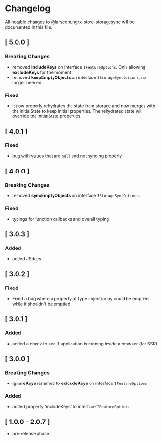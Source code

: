 # Changelog

All notable changes to @larscom/ngrx-store-storagesync will be documented in this file.

## [ 5.0.0 ]

### Breaking Changes

- removed **includeKeys** on interface `IFeatureOptions`. Only allowing **excludeKeys** for the moment
- removed **keepEmptyObjects** on interface `IStorageSyncOptions`, no longer needed

### Fixed

- it now properly rehydrates the state from storage and now merges with the initialState to keep initial properties. The rehydrated state will override the initialState properties.

## [ 4.0.1 ]

### Fixed

- bug with values that are `null` and not syncing properly

## [ 4.0.0 ]

### Breaking Changes

- removed **syncEmptyObjects** on interface `IStorageSyncOptions`.

### Fixed

- typings for function callbacks and overall typing

## [ 3.0.3 ]

### Added

- added JSdocs

## [ 3.0.2 ]

### Fixed

- Fixed a bug where a property of type object/array could be emptied while it shouldn't be emptied

## [ 3.0.1 ]

### Added

- added a check to see if application is running inside a browser (for SSR)

## [ 3.0.0 ]

### Breaking Changes

- **ignoreKeys** renamed to **exlcudeKeys** on interface `IFeatureOptions`

### Added

- added property 'includeKeys' to interface `IFeatureOptions`

## [ 1.0.0 - 2.0.7 ]

- pre-release phase
